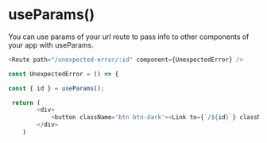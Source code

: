 # useParams\(\)

You can use params of your url route to pass info to other components of your app with useParams.



```javascript
<Route path="/unexpected-error/:id" component={UnexpectedError} />

const UnexpectedError = () => {

const { id } = useParams();

 return (
        <div>
            <button className='btn btn-dark'><Link to={`/${id}`} className='search-link'> Return </Link> </button>
        </div>
    )
```

